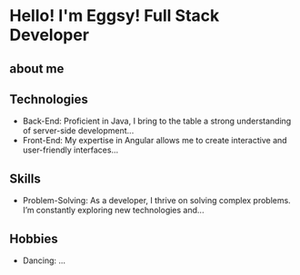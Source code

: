  # Hello! I'm Eggsy! Full Stack Developer

 ## about me

 
 ## Technologies
- Back-End: Proficient in Java, I bring to the table a strong understanding of server-side development...
- Front-End: My expertise in Angular allows me to create interactive and user-friendly interfaces...
 ## Skills
- Problem-Solving: As a developer, I thrive on solving complex problems. I’m constantly exploring new technologies and...
 ## Hobbies
- Dancing: ...